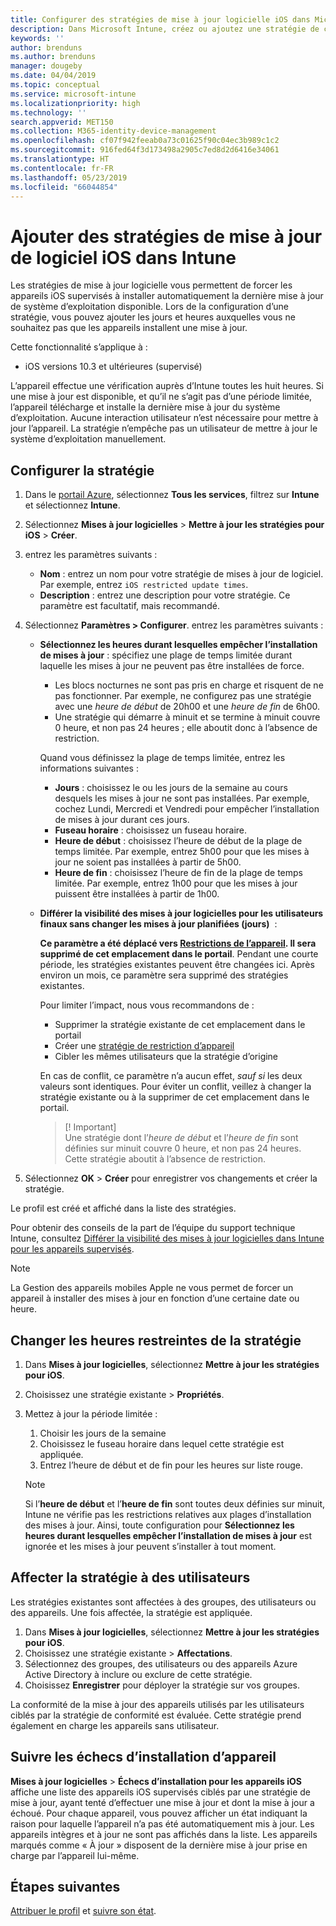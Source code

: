 ```yaml
---
title: Configurer des stratégies de mise à jour logicielle iOS dans Microsoft Intune - Azure | Microsoft Docs
description: Dans Microsoft Intune, créez ou ajoutez une stratégie de configuration pour contrôler l’installation automatique des mises à jour logicielles sur les appareils iOS gérés ou surveillés par Intune. Vous pouvez choisir la date et l’heure auxquelles les mises à jour ne sont pas installées. Vous pouvez également affecter cette stratégie à des groupes, des utilisateurs ou des appareils, et vérifier si les installations ont réussi.
keywords: ''
author: brenduns
ms.author: brenduns
manager: dougeby
ms.date: 04/04/2019
ms.topic: conceptual
ms.service: microsoft-intune
ms.localizationpriority: high
ms.technology: ''
search.appverid: MET150
ms.collection: M365-identity-device-management
ms.openlocfilehash: cf07f942feeab0a73c01625f90c04ec3b989c1c2
ms.sourcegitcommit: 916fed64f3d173498a2905c7ed8d2d6416e34061
ms.translationtype: HT
ms.contentlocale: fr-FR
ms.lasthandoff: 05/23/2019
ms.locfileid: "66044854"
---
```

# <a name="add-ios-software-update-policies-in-intune"></a>Ajouter des stratégies de mise à jour de logiciel iOS dans Intune

Les stratégies de mise à jour logicielle vous permettent de forcer les appareils iOS supervisés à installer automatiquement la dernière mise à jour de système d’exploitation disponible. Lors de la configuration d’une stratégie, vous pouvez ajouter les jours et heures auxquelles vous ne souhaitez pas que les appareils installent une mise à jour. 

Cette fonctionnalité s’applique à :

- iOS versions 10.3 et ultérieures (supervisé)

L’appareil effectue une vérification auprès d’Intune toutes les huit heures. Si une mise à jour est disponible, et qu’il ne s’agit pas d’une période limitée, l’appareil télécharge et installe la dernière mise à jour du système d’exploitation. Aucune interaction utilisateur n’est nécessaire pour mettre à jour l’appareil. La stratégie n’empêche pas un utilisateur de mettre à jour le système d’exploitation manuellement.

## <a name="configure-the-policy"></a>Configurer la stratégie

1. Dans le [portail Azure](https://portal.azure.com), sélectionnez **Tous les services**, filtrez sur **Intune** et sélectionnez **Intune**.
2. Sélectionnez **Mises à jour logicielles** > **Mettre à jour les stratégies pour iOS** > **Créer**.
3. entrez les paramètres suivants :

    - **Nom** : entrez un nom pour votre stratégie de mises à jour de logiciel. Par exemple, entrez `iOS restricted update times`.
    - **Description** : entrez une description pour votre stratégie. Ce paramètre est facultatif, mais recommandé.

4. Sélectionnez **Paramètres > Configurer**. entrez les paramètres suivants :

    - **Sélectionnez les heures durant lesquelles empêcher l’installation de mises à jour** : spécifiez une plage de temps limitée durant laquelle les mises à jour ne peuvent pas être installées de force. 
      - Les blocs nocturnes ne sont pas pris en charge et risquent de ne pas fonctionner. Par exemple, ne configurez pas une stratégie avec une *heure de début* de 20h00 et une *heure de fin* de 6h00.
      - Une stratégie qui démarre à minuit et se termine à minuit couvre 0 heure, et non pas 24 heures ; elle aboutit donc à l’absence de restriction.

      Quand vous définissez la plage de temps limitée, entrez les informations suivantes :

      - **Jours** : choisissez le ou les jours de la semaine au cours desquels les mises à jour ne sont pas installées. Par exemple, cochez Lundi, Mercredi et Vendredi pour empêcher l’installation de mises à jour durant ces jours.
      - **Fuseau horaire** : choisissez un fuseau horaire.
      - **Heure de début** : choisissez l’heure de début de la plage de temps limitée. Par exemple, entrez 5h00 pour que les mises à jour ne soient pas installées à partir de 5h00.
      - **Heure de fin** : choisissez l’heure de fin de la plage de temps limitée. Par exemple, entrez 1h00 pour que les mises à jour puissent être installées à partir de 1h00.

    - **Différer la visibilité des mises à jour logicielles pour les utilisateurs finaux sans changer les mises à jour planifiées (jours)**  : 

      **Ce paramètre a été déplacé vers [Restrictions de l’appareil](device-restrictions-ios.md#general). Il sera supprimé de cet emplacement dans le portail**. Pendant une courte période, les stratégies existantes peuvent être changées ici. Après environ un mois, ce paramètre sera supprimé des stratégies existantes.

      Pour limiter l’impact, nous vous recommandons de :
        - Supprimer la stratégie existante de cet emplacement dans le portail
        - Créer une [stratégie de restriction d’appareil](device-restrictions-ios.md#general)
        - Cibler les mêmes utilisateurs que la stratégie d’origine

      En cas de conflit, ce paramètre n’a aucun effet, *sauf si* les deux valeurs sont identiques. Pour éviter un conflit, veillez à changer la stratégie existante ou à la supprimer de cet emplacement dans le portail.
      > [! Important]  
      > Une stratégie dont l’*heure de début* et l’*heure de fin* sont définies sur minuit couvre 0 heure, et non pas 24 heures. Cette stratégie aboutit à l’absence de restriction.  

5. Sélectionnez **OK** > **Créer** pour enregistrer vos changements et créer la stratégie.

Le profil est créé et affiché dans la liste des stratégies.

Pour obtenir des conseils de la part de l’équipe du support technique Intune, consultez [Différer la visibilité des mises à jour logicielles dans Intune pour les appareils supervisés](https://techcommunity.microsoft.com/t5/Intune-Customer-Success/Delaying-visibility-of-software-updates-in-Intune-for-supervised/ba-p/345753).

> [!NOTE]
> La Gestion des appareils mobiles Apple ne vous permet de forcer un appareil à installer des mises à jour en fonction d’une certaine date ou heure.

## <a name="change-the-restricted-times-for-the-policy"></a>Changer les heures restreintes de la stratégie

1. Dans **Mises à jour logicielles**, sélectionnez **Mettre à jour les stratégies pour iOS**.
2. Choisissez une stratégie existante > **Propriétés**.
3. Mettez à jour la période limitée :

    1. Choisir les jours de la semaine
    2. Choisissez le fuseau horaire dans lequel cette stratégie est appliquée.
    3. Entrez l’heure de début et de fin pour les heures sur liste rouge.

    > [!NOTE]
    > Si l’**heure de début** et l’**heure de fin** sont toutes deux définies sur minuit, Intune ne vérifie pas les restrictions relatives aux plages d’installation des mises à jour. Ainsi, toute configuration pour **Sélectionnez les heures durant lesquelles empêcher l’installation de mises à jour** est ignorée et les mises à jour peuvent s’installer à tout moment.  

## <a name="assign-the-policy-to-users"></a>Affecter la stratégie à des utilisateurs

Les stratégies existantes sont affectées à des groupes, des utilisateurs ou des appareils. Une fois affectée, la stratégie est appliquée.

1. Dans **Mises à jour logicielles**, sélectionnez **Mettre à jour les stratégies pour iOS**.
2. Choisissez une stratégie existante > **Affectations**. 
3. Sélectionnez des groupes, des utilisateurs ou des appareils Azure Active Directory à inclure ou exclure de cette stratégie.
4. Choisissez **Enregistrer** pour déployer la stratégie sur vos groupes.

La conformité de la mise à jour des appareils utilisés par les utilisateurs ciblés par la stratégie de conformité est évaluée. Cette stratégie prend également en charge les appareils sans utilisateur.

## <a name="monitor-device-installation-failures"></a>Suivre les échecs d’installation d’appareil
<!-- 1352223 -->
**Mises à jour logicielles** > **Échecs d’installation pour les appareils iOS** affiche une liste des appareils iOS supervisés ciblés par une stratégie de mise à jour, ayant tenté d’effectuer une mise à jour et dont la mise à jour a échoué. Pour chaque appareil, vous pouvez afficher un état indiquant la raison pour laquelle l’appareil n’a pas été automatiquement mis à jour. Les appareils intègres et à jour ne sont pas affichés dans la liste. Les appareils marqués comme « À jour » disposent de la dernière mise à jour prise en charge par l’appareil lui-même.

## <a name="next-steps"></a>Étapes suivantes

[Attribuer le profil](device-profile-assign.md) et [suivre son état](device-profile-monitor.md).
